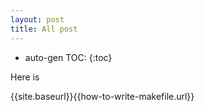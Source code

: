 ```yaml
---
layout: post
title: All post
---
```


* auto-gen TOC:
{:toc}

Here is 

{{site.baseurl}}{{how-to-write-makefile.url}}
